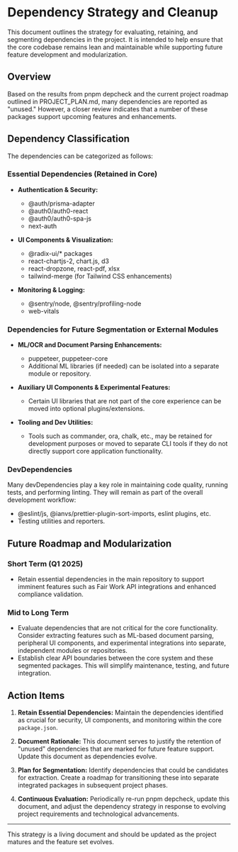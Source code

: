# Dependency Strategy and Cleanup

This document outlines the strategy for evaluating, retaining, and segmenting dependencies in the project. It is intended to help ensure that the core codebase remains lean and maintainable while supporting future feature development and modularization.

## Overview

Based on the results from pnpm depcheck and the current project roadmap outlined in PROJECT_PLAN.md, many dependencies are reported as "unused." However, a closer review indicates that a number of these packages support upcoming features and enhancements.

## Dependency Classification

The dependencies can be categorized as follows:

### Essential Dependencies (Retained in Core)

- **Authentication & Security:**
  - @auth/prisma-adapter
  - @auth0/auth0-react
  - @auth0/auth0-spa-js
  - next-auth

- **UI Components & Visualization:**
  - @radix-ui/* packages
  - react-chartjs-2, chart.js, d3
  - react-dropzone, react-pdf, xlsx
  - tailwind-merge (for Tailwind CSS enhancements)

- **Monitoring & Logging:**
  - @sentry/node, @sentry/profiling-node
  - web-vitals

### Dependencies for Future Segmentation or External Modules

- **ML/OCR and Document Parsing Enhancements:**
  - puppeteer, puppeteer-core
  - Additional ML libraries (if needed) can be isolated into a separate module or repository.

- **Auxiliary UI Components & Experimental Features:**
  - Certain UI libraries that are not part of the core experience can be moved into optional plugins/extensions.

- **Tooling and Dev Utilities:**
  - Tools such as commander, ora, chalk, etc., may be retained for development purposes or moved to separate CLI tools if they do not directly support core application functionality.

### DevDependencies

Many devDependencies play a key role in maintaining code quality, running tests, and performing linting. They will remain as part of the overall development workflow:

- @eslint/js, @ianvs/prettier-plugin-sort-imports, eslint plugins, etc.
- Testing utilities and reporters.

## Future Roadmap and Modularization

### Short Term (Q1 2025)

- Retain essential dependencies in the main repository to support imminent features such as Fair Work API integrations and enhanced compliance validation.

### Mid to Long Term

- Evaluate dependencies that are not critical for the core functionality. Consider extracting features such as ML-based document parsing, peripheral UI components, and experimental integrations into separate, independent modules or repositories.
- Establish clear API boundaries between the core system and these segmented packages. This will simplify maintenance, testing, and future integration.

## Action Items

1. **Retain Essential Dependencies:**
   Maintain the dependencies identified as crucial for security, UI components, and monitoring within the core `package.json`.

1. **Document Rationale:**
   This document serves to justify the retention of "unused" dependencies that are marked for future feature support. Update this document as dependencies evolve.

1. **Plan for Segmentation:**
   Identify dependencies that could be candidates for extraction. Create a roadmap for transitioning these into separate integrated packages in subsequent project phases.

1. **Continuous Evaluation:**
   Periodically re-run pnpm depcheck, update this document, and adjust the dependency strategy in response to evolving project requirements and technological advancements.

---

This strategy is a living document and should be updated as the project matures and the feature set evolves.
